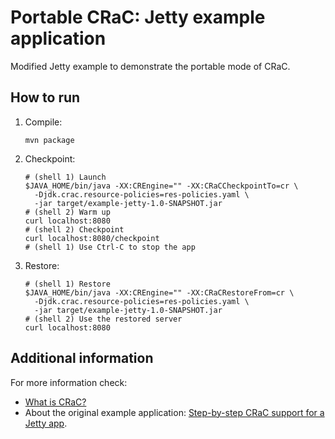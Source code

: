 # Portable CRaC: Jetty example application

Modified Jetty example to demonstrate the portable mode of CRaC.

## How to run

1. Compile:
   ```shell
   mvn package
   ```
2. Checkpoint:
   ```shell
   # (shell 1) Launch
   $JAVA_HOME/bin/java -XX:CREngine="" -XX:CRaCCheckpointTo=cr \
     -Djdk.crac.resource-policies=res-policies.yaml \
     -jar target/example-jetty-1.0-SNAPSHOT.jar
   # (shell 2) Warm up
   curl localhost:8080
   # (shell 2) Checkpoint
   curl localhost:8080/checkpoint
   # (shell 1) Use Ctrl-C to stop the app
   ```
3. Restore:
   ```shell
   # (shell 1) Restore
   $JAVA_HOME/bin/java -XX:CREngine="" -XX:CRaCRestoreFrom=cr \
     -Djdk.crac.resource-policies=res-policies.yaml \
     -jar target/example-jetty-1.0-SNAPSHOT.jar
   # (shell 2) Use the restored server
   curl localhost:8080
   ```

## Additional information

For more information check:
- [What is CRaC?](https://docs.azul.com/core/crac/crac-introduction)
- About the original example application: [Step-by-step CRaC support for a Jetty app](https://github.com/CRaC/docs/blob/master/STEP-BY-STEP.md).
